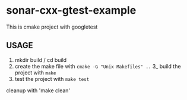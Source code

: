 # sonar-cxx-gtest-example
This is cmake project with googletest


## USAGE
1) mkdir build / cd build
2) create the make file with ``` cmake -G "Unix Makefiles" .. ```
3_ build the project with ``` make ```
3) test the project with ``` make test ```

cleanup with 'make clean'
